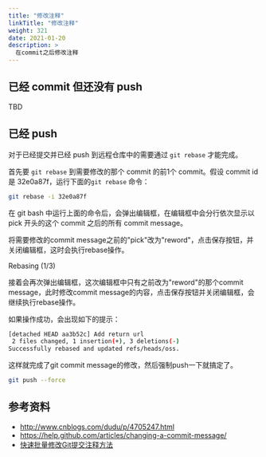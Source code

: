 ```yaml
---
title: "修改注释"
linkTitle: "修改注释"
weight: 321
date: 2021-01-20
description: >
  在commit之后修改注释
---
```


## 已经 commit 但还没有 push

TBD

## 已经 push

对于已经提交并已经 push 到远程仓库中的需要通过 `git rebase` 才能完成。

首先要 `git rebase` 到需要修改的那个 commit 的前1个 commit。假设 commit id 是 32e0a87f，运行下面的`git rebase` 命令：

```bash
git rebase -i 32e0a87f
```

在 git bash 中运行上面的命令后，会弹出编辑框，在编辑框中会分行依次显示以 pick 开头的这个 commit 之后的所有 commit message。

将需要修改的commit message之前的"pick"改为"reword"，点击保存按钮，并关闭编辑框，这时会执行rebase操作。

Rebasing (1/3)

接着会再次弹出编辑框，这次编辑框中只有之前改为"reword"的那个commit message，此时修改commit message的内容，点击保存按钮并关闭编辑框，会继续执行rebase操作。

如果操作成功，会出现如下的提示：

```bash
[detached HEAD aa3b52c] Add return url
 2 files changed, 1 insertion(+), 3 deletions(-)
Successfully rebased and updated refs/heads/oss.
```

这样就完成了git commit message的修改，然后强制push一下就搞定了。

```bash
git push --force
```

## 参考资料

- http://www.cnblogs.com/dudu/p/4705247.html
- https://help.github.com/articles/changing-a-commit-message/
- [快速批量修改Git提交注释方法](http://www.kaijia.me/2014/01/fast-way-to-batch-edit-git-commit-message/)



